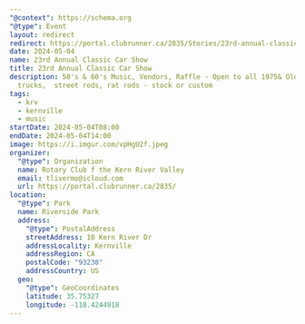 ```yaml
---
"@context": https://schema.org
"@type": Event
layout: redirect
redirect: https://portal.clubrunner.ca/2835/Stories/23rd-annual-classic-car-show-may-4th-2024-8am-2pm
date: 2024-05-04
name: 23rd Annual Classic Car Show
title: 23rd Annual Classic Car Show
description: 50's & 60's Music, Vendors, Raffle - Open to all 1975& Older cars,
  trucks,  street rods, rat rods - stock or custom
tags:
  - krv
  - kernville
  - music
startDate: 2024-05-04T08:00
endDate: 2024-05-04T14:00
image: https://i.imgur.com/vpHgU2f.jpeg
organizer:
  "@type": Organization
  name: Rotary Club f the Kern River Valley
  email: tlivermo@icloud.com
  url: https://portal.clubrunner.ca/2835/
location:
  "@type": Park
  name: Riverside Park
  address:
    "@type": PostalAddress
    streetAddress: 10 Kern River Dr
    addressLocality: Kernville
    addressRegion: CA
    postalCode: "93238"
    addressCountry: US
  geo:
    "@type": GeoCoordinates
    latitude: 35.75327
    longitude: -118.4244918
---
```

